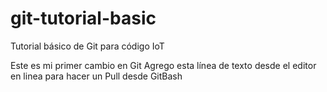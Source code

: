 # git-tutorial-basic
Tutorial básico de Git para código IoT

Este es mi primer cambio en Git
Agrego esta línea de texto desde el editor en linea para hacer un Pull desde GitBash
